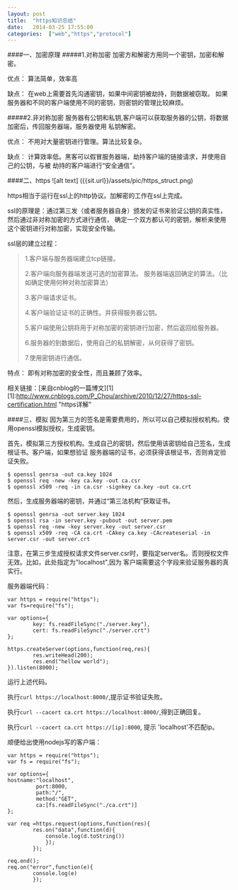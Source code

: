 ```yaml
---
layout: post
title:  "https知识总结"
date:   2014-03-25 17:55:00
categories:  ["web","https","protocol"]
---
```


####一、加密原理
#####1.对称加密
加密方和解密方用同一个密钥，加密和解密。

优点： 算法简单，效率高

缺点： 在web上需要首先沟通密钥，如果中间密钥被劫持，则数据被窃取。
如果服务器和不同的客户端使用不同的密钥，则密钥的管理比较麻烦。

#####2.非对称加密
服务器有公钥和私钥,客户端可以获取服务器的公钥，将数据加密后，传回服务器端，服务器使用
私钥解密。

优点： 不用对大量密钥进行管理。算法比较复杂。

缺点： 计算效率低。黑客可以假冒服务器端，劫持客户端的链接请求，并使用自己的公钥，与被
劫持的客户端进行“安全通信”。

####二、https
![alt text] ({{sit.url}}/assets/pic/https_struct.png)

https相当于运行在ssl上的http协议。加解密的工作在ssl上完成。

ssl的原理是：通过第三发（或者服务器自身）颁发的证书来验证公钥的真实性，然后通过非对称加密的方式进行通信，
确定一个双方都认可的密钥，解析来使用这个密钥进行对称加密，实现安全传输。

ssl层的建立过程：
>1.客户端与服务器端建立tcp链接。
>
>2.客户端向服务器端发送可选的加密算法。 服务器端返回确定的算法。（比如确定使用何种对称加密算法）
>
>3.客户端请求证书。
>
>4.客户端验证证书的正确性。并获得服务器公钥。
>
>5.客户端使用公钥将用于对称加密的密钥进行加密，然后返回给服务器。
>
>6.服务器的到数据后，使用自己的私钥解密，从何获得了密钥。
>
>7.使用密钥进行通信。

特点： 即有对称加密的安全性，而且兼顾了效率。

相关链接：[来自cnblog的一篇博文][1]
[1]:http://www.cnblogs.com/P_Chou/archive/2010/12/27/https-ssl-certification.html "https详解"

####三、模拟
因为第三方的签名是需要费用的，所以可以自己模拟授权机构。使用openssl模拟授权，生成密钥。

首先，模拟第三方授权机构。生成自己的密钥，然后使用该密钥给自己签名，生成根证书。客户端，如果想验证
服务器端的证书，必须获得该根证书，否则肯定验证失败。

	$ openssl genrsa -out ca.key 1024
	$ openssl req -new -key ca.key -out ca.csr
	$ openssl x509 -req -in ca.csr -signkey ca.key -out ca.crt
	
然后，生成服务器端的密钥，并通过“第三法机构”获取证书。

	$ openssl genrsa -out server.key 1024
	$ openssl rsa -in server.key -pubout -out server.pem	
	$ openssl req -new -key server.key -out server.csr
	$ openssl x509 -req -CA ca.crt -CAkey ca.key -CAcreateserial -in server.csr -out server.crt

注意，在第三步生成授权请求文件server.csr时，要指定server名。否则授权文件无效。比如，此处指定为"localhost",因为
客户端需要这个字段来验证服务器的真实行。

服务器端代码：

	var https = require("https");
	var fs=require("fs");

	var options={
		    key: fs.readFileSync("./server.key"),
			cert: fs.readFileSync("./server.crt")
	};

	https.createServer(options,function(req,res){
		    res.writeHead(200);
			res.end("hellow world");
	}).listen(8000); 

运行上述代码。

执行`curl https://localhost:8000/`,提示证书验证失败。

执行`curl --cacert ca.crt https://localhost:8000/`,得到正确回复。

执行`curl --cacert ca.crt https://[ip]:8000`, 提示 'localhost'不匹配ip。

顺便给出使用nodejs写的客户端：

	var https = require("https");                                                                                                            
	var fs = require("fs");

	var options={
	hostname:"localhost",
			 port:8000,
			 path:"/",
			 method:"GET",
			 ca:[fs.readFileSync("./ca.crt")]
	};  

	var req =https.request(options,function(res){
			res.on("data",function(d){
				console.log(d.toString())
				});
			});

	req.end();
	req.on("error",function(e){
			console.log(e)
			});

